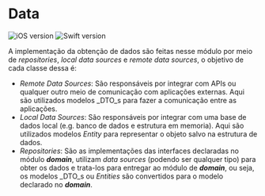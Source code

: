 # Data
![iOS version](https://img.shields.io/badge/iOS-13\+-blue) ![Swift version](https://img.shields.io/badge/Swift-v5.5-orange)

A implementação da obtenção de dados são feitas nesse módulo por meio de _repositories_, _local data sources_ e _remote data sources_, o objetivo de cada classe dessa é:
- _Remote Data Sources_: São responsáveis por integrar com APIs ou qualquer outro meio de comunicação com aplicações externas. Aqui são utilizados modelos _DTO_s para fazer a comunicação entre as aplicações.
- _Local Data Sources_: São responsáveis por integrar com uma base de dados local (e.g. banco de dados e estrutura em memoria). Aqui são utilizados modelos _Entity_ para representar o objeto salvo na estrutura de dados.
- _Repositories_: São as implementações das interfaces declaradas no módulo ___domain___, utilizam _data sources_ (podendo ser qualquer tipo) para obter os dados e trata-los para entregar ao módulo de ___domain___, ou seja, os modelos _DTO_s ou _Entities_ são convertidos para o modelo declarado no ___domain___.

